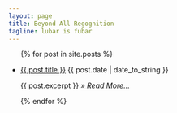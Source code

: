 ```yaml
---
layout: page
title: Beyond All Regognition
tagline: lubar is fubar
---
```

<ul class="posts">
  {% for post in site.posts %}
    <li class="post-preview">
      <p class="post-preview-title">
        <a href="{{ BASE_PATH }}{{ post.url }}">{{ post.title }}</a>
        <span class="post-preview-date">{{ post.date | date_to_string }}</span>
      </p>
      <p>
        {{ post.excerpt }}
        <a href="{{ BASE_PATH}}{{ post.url }}" class="post-preview-read-more">
          <i>&raquo; Read More… </i>
        </a>
      </p>
    </li>
  {% endfor %}
</ul>

